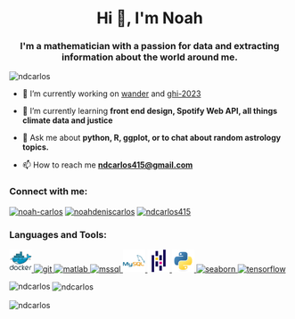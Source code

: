 <h1 align="center">Hi 👋, I'm Noah</h1>
<h3 align="center">I'm a mathematician with a passion for data and extracting information about the world around me.</h3>

<p align="left"> <img src="https://komarev.com/ghpvc/?username=ndcarlos&label=Profile%20views&color=0e75b6&style=flat" alt="ndcarlos" /> </p>

- 🔭 I’m currently working on [wander](https://github.com/ndcarlos/spotify-project/blob/main/wander/README.md) and [ghi-2023](https://github.com/ndcarlos/ghi-2023)

- 🌱 I’m currently learning **front end design, Spotify Web API, all things climate data and justice**

- 💬 Ask me about **python, R, ggplot, or to chat about random astrology topics.**

- 📫 How to reach me **ndcarlos415@gmail.com**

<h3 align="left">Connect with me:</h3>
<p align="left">
<a href="https://linkedin.com/in/noah-carlos" target="blank"><img align="center" src="https://raw.githubusercontent.com/rahuldkjain/github-profile-readme-generator/master/src/images/icons/Social/linked-in-alt.svg" alt="noah-carlos" height="30" width="40" /></a>
<a href="https://kaggle.com/noahdeniscarlos" target="blank"><img align="center" src="https://raw.githubusercontent.com/rahuldkjain/github-profile-readme-generator/master/src/images/icons/Social/kaggle.svg" alt="noahdeniscarlos" height="30" width="40" /></a>
<a href="https://www.leetcode.com/ndcarlos415" target="blank"><img align="center" src="https://raw.githubusercontent.com/rahuldkjain/github-profile-readme-generator/master/src/images/icons/Social/leet-code.svg" alt="ndcarlos415" height="30" width="40" /></a>
</p>

<h3 align="left">Languages and Tools:</h3>
<p align="left"> <a href="https://www.docker.com/" target="_blank" rel="noreferrer"> <img src="https://raw.githubusercontent.com/devicons/devicon/master/icons/docker/docker-original-wordmark.svg" alt="docker" width="40" height="40"/> </a> <a href="https://git-scm.com/" target="_blank" rel="noreferrer"> <img src="https://www.vectorlogo.zone/logos/git-scm/git-scm-icon.svg" alt="git" width="40" height="40"/> </a> <a href="https://www.mathworks.com/" target="_blank" rel="noreferrer"> <img src="https://upload.wikimedia.org/wikipedia/commons/2/21/Matlab_Logo.png" alt="matlab" width="40" height="40"/> </a> <a href="https://www.microsoft.com/en-us/sql-server" target="_blank" rel="noreferrer"> <img src="https://www.svgrepo.com/show/303229/microsoft-sql-server-logo.svg" alt="mssql" width="40" height="40"/> </a> <a href="https://www.mysql.com/" target="_blank" rel="noreferrer"> <img src="https://raw.githubusercontent.com/devicons/devicon/master/icons/mysql/mysql-original-wordmark.svg" alt="mysql" width="40" height="40"/> </a> <a href="https://pandas.pydata.org/" target="_blank" rel="noreferrer"> <img src="https://raw.githubusercontent.com/devicons/devicon/2ae2a900d2f041da66e950e4d48052658d850630/icons/pandas/pandas-original.svg" alt="pandas" width="40" height="40"/> </a> <a href="https://www.python.org" target="_blank" rel="noreferrer"> <img src="https://raw.githubusercontent.com/devicons/devicon/master/icons/python/python-original.svg" alt="python" width="40" height="40"/> </a> <a href="https://seaborn.pydata.org/" target="_blank" rel="noreferrer"> <img src="https://seaborn.pydata.org/_images/logo-mark-lightbg.svg" alt="seaborn" width="40" height="40"/> </a> <a href="https://www.tensorflow.org" target="_blank" rel="noreferrer"> <img src="https://www.vectorlogo.zone/logos/tensorflow/tensorflow-icon.svg" alt="tensorflow" width="40" height="40"/> </a> </p>

<p><img align="left" src="https://github-readme-stats.vercel.app/api/top-langs?username=ndcarlos&show_icons=true&locale=en&layout=compact" alt="ndcarlos" /></p>

<p>&nbsp;<img align="center" src="https://github-readme-stats.vercel.app/api?username=ndcarlos&show_icons=true&locale=en" alt="ndcarlos" /></p>

<p><img align="center" src="https://github-readme-streak-stats.herokuapp.com/?user=ndcarlos&" alt="ndcarlos" /></p>
